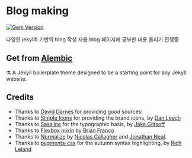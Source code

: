 # Blog making
[![Gem Version](https://badge.fury.io/rb/alembic-jekyll-theme.svg)](https://badge.fury.io/rb/alembic-jekyll-theme)


다양한 jekyllb 기반의 blog 작성 사용
blog 페이지에 공부한 내용 올리기 진행중

## Get from [Alembic](https://alembic.darn.es/)
⚗ A Jekyll boilerplate theme designed to be a starting point for any Jekyll website.

## Credits

- Thanks to [David Darnes](https://github.com/daviddarnes/alembic) for providing good sources!
- Thanks to [Simple Icons](https://simpleicons.org/) for providing the brand icons, by [Dan Leech](https://twitter.com/bathtype)
- Thanks to [Sassline](https://sassline.com/) for the typographic basis, by [Jake Giltsoff](https://twitter.com/jakegiltsoff)
- Thanks to [Flexbox mixin](https://github.com/mastastealth/sass-flex-mixin) by [Brian Franco](https://twitter.com/brianfranco)
- Thanks to [Normalize](https://necolas.github.io/normalize.css/) by [Nicolas Gallagher](https://twitter.com/necolas) and [Jonathan Neal](https://twitter.com/jon_neal).
- Thanks to [pygments-css](http://richleland.github.io/pygments-css/) for the autumn syntax highlighting, by [Rich Leland](https://twitter.com/richleland)
